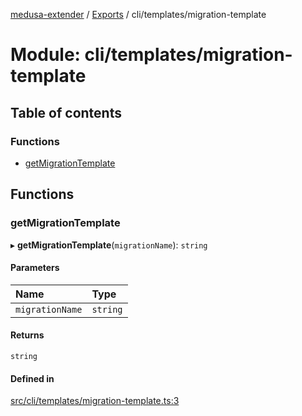 [medusa-extender](../README.md) / [Exports](../modules.md) / cli/templates/migration-template

# Module: cli/templates/migration-template

## Table of contents

### Functions

- [getMigrationTemplate](cli_templates_migration_template.md#getmigrationtemplate)

## Functions

### getMigrationTemplate

▸ **getMigrationTemplate**(`migrationName`): `string`

#### Parameters

| Name | Type |
| :------ | :------ |
| `migrationName` | `string` |

#### Returns

`string`

#### Defined in

[src/cli/templates/migration-template.ts:3](https://github.com/adrien2p/medusa-extender/blob/8c068bd/src/cli/templates/migration-template.ts#L3)

